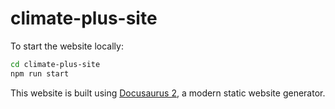 # climate-plus-site

To start the website locally:

```bash
cd climate-plus-site
npm run start
```

This website is built using [Docusaurus 2](https://docusaurus.io/), a modern static website generator.

